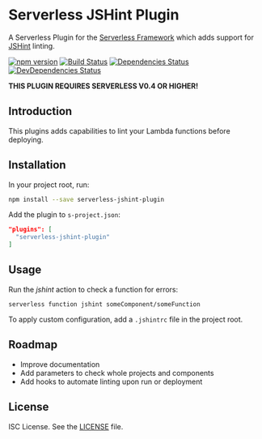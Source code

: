 # Serverless JSHint Plugin

A Serverless Plugin for the [Serverless Framework](http://www.serverless.com) which
adds support for [JSHint](http://jshint.com/) linting.

[![npm version](https://badge.fury.io/js/serverless-jshint-plugin.svg)](https://badge.fury.io/js/serverless-jshint-plugin)
[![Build Status](https://travis-ci.org/joostfarla/serverless-jshint-plugin.svg?branch=develop)](https://travis-ci.org/joostfarla/serverless-jshint-plugin)
[![Dependencies Status](https://david-dm.org/joostfarla/serverless-jshint-plugin.svg)](https://david-dm.org/joostfarla/serverless-jshint-plugin)
[![DevDependencies Status](https://david-dm.org/joostfarla/serverless-jshint-plugin/dev-status.svg)](https://david-dm.org/joostfarla/serverless-jshint-plugin#info=devDependencies)

**THIS PLUGIN REQUIRES SERVERLESS V0.4 OR HIGHER!**

## Introduction

This plugins adds capabilities to lint your Lambda functions before deploying.

## Installation

In your project root, run:

```bash
npm install --save serverless-jshint-plugin
```

Add the plugin to `s-project.json`:

```json
"plugins": [
  "serverless-jshint-plugin"
]
```

## Usage

Run the *jshint* action to check a function for errors:

```
serverless function jshint someComponent/someFunction
```

To apply custom configuration, add a `.jshintrc` file in the project root.

## Roadmap

* Improve documentation
* Add parameters to check whole projects and components
* Add hooks to automate linting upon run or deployment

## License

ISC License. See the [LICENSE](LICENSE) file.
